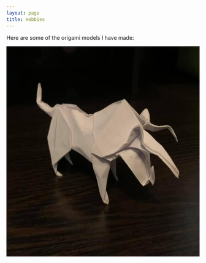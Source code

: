 ```yaml
---
layout: page
title: Hobbies
---
```


<p>Here are some of the origami models I have made:</p>

<p align="center">
<img src="assets/Bull.jpeg" width="550" height="550">
</p>
